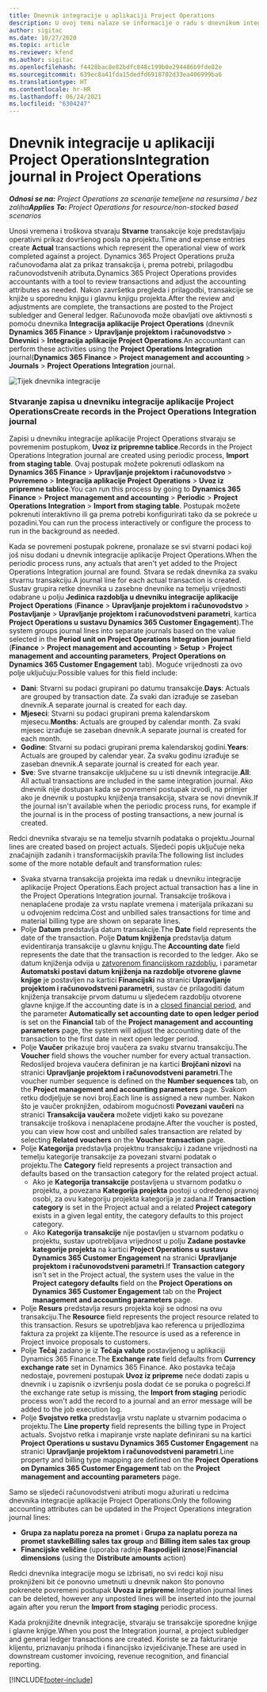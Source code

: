```yaml
---
title: Dnevnik integracije u aplikaciji Project Operations
description: U ovoj temi nalaze se informacije o radu s dnevnikom integracije u aplikaciji Project Operations.
author: sigitac
ms.date: 10/27/2020
ms.topic: article
ms.reviewer: kfend
ms.author: sigitac
ms.openlocfilehash: f4428bac8e82bdfc848c199b0e294486b9fde82e
ms.sourcegitcommit: 639ec8a41fda15dedfd6918702d33ea406999ba6
ms.translationtype: HT
ms.contentlocale: hr-HR
ms.lasthandoff: 06/24/2021
ms.locfileid: "6304247"
---
```

# <a name="integration-journal-in-project-operations"></a><span data-ttu-id="9c639-103">Dnevnik integracije u aplikaciji Project Operations</span><span class="sxs-lookup"><span data-stu-id="9c639-103">Integration journal in Project Operations</span></span>

<span data-ttu-id="9c639-104">_**Odnosi se na:** Project Operations za scenarije temeljene na resursima / bez zaliha_</span><span class="sxs-lookup"><span data-stu-id="9c639-104">_**Applies To:** Project Operations for resource/non-stocked based scenarios_</span></span>

<span data-ttu-id="9c639-105">Unosi vremena i troškova stvaraju **Stvarne** transakcije koje predstavljaju operativni prikaz dovršenog posla na projektu.</span><span class="sxs-lookup"><span data-stu-id="9c639-105">Time and expense entries create **Actual** transactions which represent the operational view of work completed against a project.</span></span> <span data-ttu-id="9c639-106">Dynamics 365 Project Operations pruža računovođama alat za prikaz transakcija i, prema potrebi, prilagodbu računovodstvenih atributa.</span><span class="sxs-lookup"><span data-stu-id="9c639-106">Dynamics 365 Project Operations provides accountants with a tool to review transactions and adjust the accounting attributes as needed.</span></span> <span data-ttu-id="9c639-107">Nakon završetka pregleda i prilagodbi, transakcije se knjiže u sporednu knjigu i glavnu knjigu projekta.</span><span class="sxs-lookup"><span data-stu-id="9c639-107">After the review and adjustments are complete, the transactions are posted to the Project subledger and General ledger.</span></span> <span data-ttu-id="9c639-108">Računovođa može obavljati ove aktivnosti s pomoću dnevnika **Integracija aplikacije Project Operations** (dnevnik **Dynamics 365 Finance** > **Upravljanje projektom i računovodstvo** > **Dnevnici** > **Integracija aplikacije Project Operations**.</span><span class="sxs-lookup"><span data-stu-id="9c639-108">An accountant can perform these activities using the **Project Operations Integration** journal(**Dynamics 365 Finance** > **Project management and accounting** > **Journals** > **Project Operations Integration** journal.</span></span>

![Tijek dnevnika integracije](./media/IntegrationJournal.png)

### <a name="create-records-in-the-project-operations-integration-journal"></a><span data-ttu-id="9c639-110">Stvaranje zapisa u dnevniku integracije aplikacije Project Operations</span><span class="sxs-lookup"><span data-stu-id="9c639-110">Create records in the Project Operations Integration journal</span></span>

<span data-ttu-id="9c639-111">Zapisi u dnevniku integracije aplikacije Project Operations stvaraju se povremenim postupkom, **Uvoz iz pripremne tablice**.</span><span class="sxs-lookup"><span data-stu-id="9c639-111">Records in the Project Operations Integration journal are created using periodic process, **Import from staging table**.</span></span> <span data-ttu-id="9c639-112">Ovaj postupak možete pokrenuti odlaskom na **Dynamics 365 Finance** > **Upravljanje projektom i računovodstvo** > **Povremeno** > **Integracija aplikacije Project Operations** > **Uvoz iz pripremne tablice**.</span><span class="sxs-lookup"><span data-stu-id="9c639-112">You can run this process by going to **Dynamics 365 Finance** > **Project management and accounting** > **Periodic** > **Project Operations Integration** > **Import from staging table**.</span></span> <span data-ttu-id="9c639-113">Postupak možete pokrenuti interaktivno ili ga prema potrebi konfigurirati tako da se pokreće u pozadini.</span><span class="sxs-lookup"><span data-stu-id="9c639-113">You can run the process interactively or configure the process to run in the background as needed.</span></span>

<span data-ttu-id="9c639-114">Kada se povremeni postupak pokrene, pronalaze se svi stvarni podaci koji još nisu dodani u dnevnik integracije aplikacije Project Operations.</span><span class="sxs-lookup"><span data-stu-id="9c639-114">When the periodic process runs, any actuals that aren't yet added to the Project Operations Integration journal are found.</span></span> <span data-ttu-id="9c639-115">Stvara se redak dnevnika za svaku stvarnu transakciju.</span><span class="sxs-lookup"><span data-stu-id="9c639-115">A journal line for each actual transaction is created.</span></span>
<span data-ttu-id="9c639-116">Sustav grupira retke dnevnika u zasebne dnevnike na temelju vrijednosti odabrane u polju **Jedinica razdoblja u dnevniku integracije aplikacije Project Operations** (**Finance** > **Upravljanje projektom i računovodstvo** > **Postavljanje** > **Upravljanje projektom i računovodstveni parametri**, kartica **Project Operations u sustavu Dynamics 365 Customer Engagement**).</span><span class="sxs-lookup"><span data-stu-id="9c639-116">The system groups journal lines into separate journals based on the value selected in the **Period unit on Project Operations Integration journal** field (**Finance** > **Project management and accounting** > **Setup** > **Project management and accounting parameters**, **Project Operations on Dynamics 365 Customer Engagement** tab).</span></span> <span data-ttu-id="9c639-117">Moguće vrijednosti za ovo polje uključuju:</span><span class="sxs-lookup"><span data-stu-id="9c639-117">Possible values for this field include:</span></span>

  - <span data-ttu-id="9c639-118">**Dani**: Stvarni su podaci grupirani po datumu transakcije.</span><span class="sxs-lookup"><span data-stu-id="9c639-118">**Days**: Actuals are grouped by transaction date.</span></span> <span data-ttu-id="9c639-119">Za svaki dan izrađuje se zaseban dnevnik.</span><span class="sxs-lookup"><span data-stu-id="9c639-119">A separate journal is created for each day.</span></span>
  - <span data-ttu-id="9c639-120">**Mjeseci**: Stvarni su podaci grupirani prema kalendarskom mjesecu.</span><span class="sxs-lookup"><span data-stu-id="9c639-120">**Months**: Actuals are grouped by calendar month.</span></span> <span data-ttu-id="9c639-121">Za svaki mjesec izrađuje se zaseban dnevnik.</span><span class="sxs-lookup"><span data-stu-id="9c639-121">A separate journal is created for each month.</span></span>
  - <span data-ttu-id="9c639-122">**Godine**: Stvarni su podaci grupirani prema kalendarskoj godini.</span><span class="sxs-lookup"><span data-stu-id="9c639-122">**Years**: Actuals are grouped by calendar year.</span></span> <span data-ttu-id="9c639-123">Za svaku godinu izrađuje se zaseban dnevnik.</span><span class="sxs-lookup"><span data-stu-id="9c639-123">A separate journal is created for each year.</span></span>
  - <span data-ttu-id="9c639-124">**Sve**: Sve stvarne transakcije uključene su u isti dnevnik integracije.</span><span class="sxs-lookup"><span data-stu-id="9c639-124">**All**: All actual transactions are included in the same integration journal.</span></span> <span data-ttu-id="9c639-125">Ako dnevnik nije dostupan kada se povremeni postupak izvodi, na primjer ako je dnevnik u postupku knjiženja transakcija, stvara se novi dnevnik.</span><span class="sxs-lookup"><span data-stu-id="9c639-125">If the journal isn't available when the periodic process runs, for example if the journal is in the process of posting transactions, a new journal is created.</span></span>

<span data-ttu-id="9c639-126">Redci dnevnika stvaraju se na temelju stvarnih podataka o projektu.</span><span class="sxs-lookup"><span data-stu-id="9c639-126">Journal lines are created based on project actuals.</span></span> <span data-ttu-id="9c639-127">Sljedeći popis uključuje neka značajnijih zadanih i transformacijskih pravila:</span><span class="sxs-lookup"><span data-stu-id="9c639-127">The following list includes some of the more notable default and transformation rules:</span></span>

  - <span data-ttu-id="9c639-128">Svaka stvarna transakcija projekta ima redak u dnevniku integracije aplikacije Project Operations.</span><span class="sxs-lookup"><span data-stu-id="9c639-128">Each project actual transaction has a line in the Project Operations Integration journal.</span></span> <span data-ttu-id="9c639-129">Transakcije troškova i nenaplaćene prodaje za vrstu naplate vremena i materijala prikazani su u odvojenim redcima.</span><span class="sxs-lookup"><span data-stu-id="9c639-129">Cost and unbilled sales transactions for time and material billing type are shown on separate lines.</span></span>
  - <span data-ttu-id="9c639-130">Polje **Datum** predstavlja datum transakcije.</span><span class="sxs-lookup"><span data-stu-id="9c639-130">The **Date** field represents the date of the transaction.</span></span> <span data-ttu-id="9c639-131">Polje **Datum knjiženja** predstavlja datum evidentiranja transakcije u glavnu knjigu.</span><span class="sxs-lookup"><span data-stu-id="9c639-131">The **Accounting date** field represents the date that the transaction is recorded to the ledger.</span></span> <span data-ttu-id="9c639-132">Ako se datum knjiženja odvija u [zatvorenom financijskom razdoblju](/dynamics365/finance/general-ledger/close-general-ledger-at-period-end), i parametar **Automatski postavi datum knjiženja na razdoblje otvorene glavne knjige** je postavljen na kartici **Financijski** na stranici **Upravljanje projektom i računovodstveni parametri**, sustav će prilagoditi datum knjiženja transakcije prvom datumu u sljedećem razdoblju otvorene glavne knjige.</span><span class="sxs-lookup"><span data-stu-id="9c639-132">If the accounting date is in a [closed financial period](/dynamics365/finance/general-ledger/close-general-ledger-at-period-end), and the parameter **Automatically set accounting date to open ledger period** is set on the **Financial** tab of the **Project management and accounting parameters** page, the system will adjust the accounting date of the transaction to the first date in next open ledger period.</span></span>
  - <span data-ttu-id="9c639-133">Polje **Vaučer** prikazuje broj vaučera za svaku stvarnu transakciju.</span><span class="sxs-lookup"><span data-stu-id="9c639-133">The **Voucher** field shows the voucher number for every actual transaction.</span></span> <span data-ttu-id="9c639-134">Redoslijed brojeva vaučera definiran je na kartici **Brojčani nizovi** na stranici **Upravljanje projektom i računovodstveni parametri**.</span><span class="sxs-lookup"><span data-stu-id="9c639-134">The voucher number sequence is defined on the **Number sequences** tab, on the **Project management and accounting parameters** page.</span></span> <span data-ttu-id="9c639-135">Svakom retku dodjeljuje se novi broj.</span><span class="sxs-lookup"><span data-stu-id="9c639-135">Each line is assigned a new number.</span></span> <span data-ttu-id="9c639-136">Nakon što je vaučer proknjižen, odabirom mogućnosti **Povezani vaučeri** na stranici **Transakcija vaučera** možete vidjeti kako su povezane transakcije troškova i nenaplaćene prodajne.</span><span class="sxs-lookup"><span data-stu-id="9c639-136">After the voucher is posted, you can view how cost and unbilled sales transaction are related by selecting **Related vouchers** on the **Voucher transaction** page.</span></span>
  - <span data-ttu-id="9c639-137">Polje **Kategorija** predstavlja projektnu transakciju i zadane vrijednosti na temelju kategorije transakcije za povezani stvarni podatak o projektu.</span><span class="sxs-lookup"><span data-stu-id="9c639-137">The **Category** field represents a project transaction and defaults based on the transaction category for the related project actual.</span></span>
    - <span data-ttu-id="9c639-138">Ako je **Kategorija transakcije** postavljena u stvarnom podatku o projektu, a povezana **Kategorija projekta** postoji u određenoj pravnoj osobi, za ovu kategoriju projekta kategorija je zadana.</span><span class="sxs-lookup"><span data-stu-id="9c639-138">If **Transaction category** is set in the Project actual and a related **Project category** exists in a given legal entity, the category defaults to this project category.</span></span>
    - <span data-ttu-id="9c639-139">Ako **Kategorija transakcije** nije postavljen u stvarnom podatku o projektu, sustav upotrebljava vrijednost u polju **Zadane postavke kategorije projekta** na kartici **Project Operations u sustavu Dynamics 365 Customer Engagement** na stranici **Upravljanje projektom i računovodstveni parametri**.</span><span class="sxs-lookup"><span data-stu-id="9c639-139">If **Transaction category** isn't set in the Project actual, the system uses the value in the **Project category defaults** field on the **Project Operations on Dynamics 365 Customer Engagement** tab on the **Project management and accounting parameters** page.</span></span>
  - <span data-ttu-id="9c639-140">Polje **Resurs** predstavlja resurs projekta koji se odnosi na ovu transakciju.</span><span class="sxs-lookup"><span data-stu-id="9c639-140">The **Resource** field represents the project resource related to this transaction.</span></span> <span data-ttu-id="9c639-141">Resurs se upotrebljava kao referenca u prijedlozima faktura za projekt za klijente.</span><span class="sxs-lookup"><span data-stu-id="9c639-141">The resource is used as a reference in Project invoice proposals to customers.</span></span>
  - <span data-ttu-id="9c639-142">Polje **Tečaj** zadano je iz **Tečaja valute** postavljenog u aplikaciji Dynamics 365 Finance.</span><span class="sxs-lookup"><span data-stu-id="9c639-142">The **Exchange rate** field defaults from **Currency exchange rate** set in Dynamics 365 Finance.</span></span> <span data-ttu-id="9c639-143">Ako postavka tečaja nedostaje, povremeni postupak **Uvoz iz pripreme** neće dodati zapis u dnevnik i u zapisnik o izvršenju posla dodat će se poruka o pogrešci.</span><span class="sxs-lookup"><span data-stu-id="9c639-143">If the exchange rate setup is missing, the **Import from staging** periodic process won't add the record to a journal and an error message will be added to the job execution log.</span></span>
  - <span data-ttu-id="9c639-144">Polje **Svojstvo retka** predstavlja vrstu naplate u stvarnim podacima o projektu.</span><span class="sxs-lookup"><span data-stu-id="9c639-144">The **Line property** field represents the billing type in Project actuals.</span></span> <span data-ttu-id="9c639-145">Svojstvo retka i mapiranje vrste naplate definirani su na kartici **Project Operations u sustavu Dynamics 365 Customer Engagement** na stranici **Upravljanje projektom i računovodstveni parametri**.</span><span class="sxs-lookup"><span data-stu-id="9c639-145">Line property and billing type mapping are defined on the **Project Operations on Dynamics 365 Customer Engagement** tab on the **Project management and accounting parameters** page.</span></span>

<span data-ttu-id="9c639-146">Samo se sljedeći računovodstveni atributi mogu ažurirati u redcima dnevnika integracije aplikacije Project Operations:</span><span class="sxs-lookup"><span data-stu-id="9c639-146">Only the following accounting attributes can be updated in the Project Operations integration journal lines:</span></span>

- <span data-ttu-id="9c639-147">**Grupa za naplatu poreza na promet** i **Grupa za naplatu poreza na promet stavke**</span><span class="sxs-lookup"><span data-stu-id="9c639-147">**Billing sales tax group** and **Billing item sales tax group**</span></span>
- <span data-ttu-id="9c639-148">**Financijske veličine** (uporaba radnje **Raspodijeli iznose**)</span><span class="sxs-lookup"><span data-stu-id="9c639-148">**Financial dimensions** (using the **Distribute amounts** action)</span></span>

<span data-ttu-id="9c639-149">Redci dnevnika integracije mogu se izbrisati, no svi redci koji nisu proknjiženi bit će ponovno umetnuti u dnevnik nakon što ponovno pokrenete povremeni postupak **Uvoza iz pripreme**.</span><span class="sxs-lookup"><span data-stu-id="9c639-149">Integration journal lines can be deleted, however any unposted lines will be inserted into the journal again after you rerun the **Import from staging** periodic process.</span></span>

<span data-ttu-id="9c639-150">Kada proknjižite dnevnik integracije, stvaraju se transakcije sporedne knjige i glavne knjige.</span><span class="sxs-lookup"><span data-stu-id="9c639-150">When you post the Integration journal, a project subledger and general ledger transactions are created.</span></span> <span data-ttu-id="9c639-151">Koriste se za fakturiranje klijentu, priznavanju prihoda i financijsko izvješćivanje.</span><span class="sxs-lookup"><span data-stu-id="9c639-151">These are used in downstream customer invoicing, revenue recognition, and financial reporting.</span></span>


[!INCLUDE[footer-include](../includes/footer-banner.md)]
